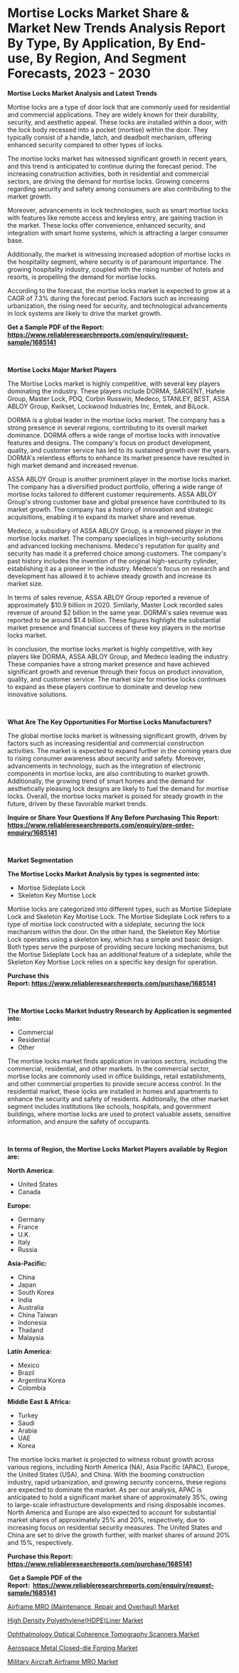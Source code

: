 <p><h1>Mortise Locks Market Share & Market New Trends Analysis Report By Type, By Application, By End-use, By Region, And Segment Forecasts, 2023 - 2030</h1></p><p><strong>Mortise Locks Market Analysis and Latest Trends</strong></p>
<p><p>Mortise locks are a type of door lock that are commonly used for residential and commercial applications. They are widely known for their durability, security, and aesthetic appeal. These locks are installed within a door, with the lock body recessed into a pocket (mortise) within the door. They typically consist of a handle, latch, and deadbolt mechanism, offering enhanced security compared to other types of locks.</p><p>The mortise locks market has witnessed significant growth in recent years, and this trend is anticipated to continue during the forecast period. The increasing construction activities, both in residential and commercial sectors, are driving the demand for mortise locks. Growing concerns regarding security and safety among consumers are also contributing to the market growth.</p><p>Moreover, advancements in lock technologies, such as smart mortise locks with features like remote access and keyless entry, are gaining traction in the market. These locks offer convenience, enhanced security, and integration with smart home systems, which is attracting a larger consumer base.</p><p>Additionally, the market is witnessing increased adoption of mortise locks in the hospitality segment, where security is of paramount importance. The growing hospitality industry, coupled with the rising number of hotels and resorts, is propelling the demand for mortise locks.</p><p>According to the forecast, the mortise locks market is expected to grow at a CAGR of 7.3% during the forecast period. Factors such as increasing urbanization, the rising need for security, and technological advancements in lock systems are likely to drive the market growth.</p></p>
<p><strong>Get a Sample PDF of the Report:&nbsp; <a href="https://www.reliableresearchreports.com/enquiry/request-sample/1685141">https://www.reliableresearchreports.com/enquiry/request-sample/1685141</a></strong></p>
<p>&nbsp;</p>
<p><strong>Mortise Locks Major Market Players</strong></p>
<p><p>The Mortise Locks market is highly competitive, with several key players dominating the industry. These players include DORMA, SARGENT, Hafele Group, Master Lock, PDQ, Corbin Russwin, Medeco, STANLEY, BEST, ASSA ABLOY Group, Kwikset, Lockwood Industries Inc, Emtek, and BiLock.</p><p>DORMA is a global leader in the mortise locks market. The company has a strong presence in several regions, contributing to its overall market dominance. DORMA offers a wide range of mortise locks with innovative features and designs. The company's focus on product development, quality, and customer service has led to its sustained growth over the years. DORMA's relentless efforts to enhance its market presence have resulted in high market demand and increased revenue.</p><p>ASSA ABLOY Group is another prominent player in the mortise locks market. The company has a diversified product portfolio, offering a wide range of mortise locks tailored to different customer requirements. ASSA ABLOY Group's strong customer base and global presence have contributed to its market growth. The company has a history of innovation and strategic acquisitions, enabling it to expand its market share and revenue.</p><p>Medeco, a subsidiary of ASSA ABLOY Group, is a renowned player in the mortise locks market. The company specializes in high-security solutions and advanced locking mechanisms. Medeco's reputation for quality and security has made it a preferred choice among customers. The company's past history includes the invention of the original high-security cylinder, establishing it as a pioneer in the industry. Medeco's focus on research and development has allowed it to achieve steady growth and increase its market size.</p><p>In terms of sales revenue, ASSA ABLOY Group reported a revenue of approximately $10.9 billion in 2020. Similarly, Master Lock recorded sales revenue of around $2 billion in the same year. DORMA's sales revenue was reported to be around $1.4 billion. These figures highlight the substantial market presence and financial success of these key players in the mortise locks market.</p><p>In conclusion, the mortise locks market is highly competitive, with key players like DORMA, ASSA ABLOY Group, and Medeco leading the industry. These companies have a strong market presence and have achieved significant growth and revenue through their focus on product innovation, quality, and customer service. The market size for mortise locks continues to expand as these players continue to dominate and develop new innovative solutions.</p></p>
<p>&nbsp;</p>
<p><strong>What Are The Key Opportunities For Mortise Locks Manufacturers?</strong></p>
<p><p>The global mortise locks market is witnessing significant growth, driven by factors such as increasing residential and commercial construction activities. The market is expected to expand further in the coming years due to rising consumer awareness about security and safety. Moreover, advancements in technology, such as the integration of electronic components in mortise locks, are also contributing to market growth. Additionally, the growing trend of smart homes and the demand for aesthetically pleasing lock designs are likely to fuel the demand for mortise locks. Overall, the mortise locks market is poised for steady growth in the future, driven by these favorable market trends.</p></p>
<p><strong>Inquire or Share Your Questions If Any Before Purchasing This Report: <a href="https://www.reliableresearchreports.com/enquiry/pre-order-enquiry/1685141">https://www.reliableresearchreports.com/enquiry/pre-order-enquiry/1685141</a></strong></p>
<p>&nbsp;</p>
<p><strong>Market Segmentation</strong></p>
<p><strong>The Mortise Locks Market Analysis by types is segmented into:</strong></p>
<p><ul><li>Mortise Sideplate Lock</li><li>Skeleton Key Mortise Lock</li></ul></p>
<p><p>Mortise locks are categorized into different types, such as Mortise Sideplate Lock and Skeleton Key Mortise Lock. The Mortise Sideplate Lock refers to a type of mortise lock constructed with a sideplate, securing the lock mechanism within the door. On the other hand, the Skeleton Key Mortise Lock operates using a skeleton key, which has a simple and basic design. Both types serve the purpose of providing secure locking mechanisms, but the Mortise Sideplate Lock has an additional feature of a sideplate, while the Skeleton Key Mortise Lock relies on a specific key design for operation.</p></p>
<p><strong>Purchase this Report:&nbsp;<a href="https://www.reliableresearchreports.com/purchase/1685141">https://www.reliableresearchreports.com/purchase/1685141</a></strong></p>
<p>&nbsp;</p>
<p><strong>The Mortise Locks Market Industry Research by Application is segmented into:</strong></p>
<p><ul><li>Commercial</li><li>Residential</li><li>Other</li></ul></p>
<p><p>The mortise locks market finds application in various sectors, including the commercial, residential, and other markets. In the commercial sector, mortise locks are commonly used in office buildings, retail establishments, and other commercial properties to provide secure access control. In the residential market, these locks are installed in homes and apartments to enhance the security and safety of residents. Additionally, the other market segment includes institutions like schools, hospitals, and government buildings, where mortise locks are used to protect valuable assets, sensitive information, and ensure the safety of occupants.</p></p>
<p>&nbsp;</p>
<p><strong>In terms of Region, the Mortise Locks Market Players available by Region are:</strong></p>
<p>
    <p> <strong> North America: </strong>
        <ul>
            <li>United States</li>
            <li>Canada</li>
        </ul>
        </p> 
    <p> <strong> Europe: </strong>
        <ul>
            <li>Germany</li>
            <li>France</li>
            <li>U.K.</li>
            <li>Italy</li>
            <li>Russia</li>
        </ul>
        </p> 
    <p> <strong> Asia-Pacific: </strong>
        <ul>
            <li>China</li>
            <li>Japan</li>
            <li>South Korea</li>
            <li>India</li>
            <li>Australia</li>
            <li>China Taiwan</li>
            <li>Indonesia</li>
            <li>Thailand</li>
            <li>Malaysia</li>
        </ul>
        </p> 
    <p> <strong> Latin America: </strong>
        <ul>
            <li>Mexico</li>
            <li>Brazil</li>
            <li>Argentina Korea</li>
            <li>Colombia</li>
        </ul>
        </p> 
    <p> <strong> Middle East & Africa: </strong>
        <ul>
            <li>Turkey</li>
            <li>Saudi</li>
            <li>Arabia</li>
            <li>UAE</li>
            <li>Korea</li>
        </ul>
    </p>
    </p>
<p><p>The mortise locks market is projected to witness robust growth across various regions, including North America (NA), Asia Pacific (APAC), Europe, the United States (USA), and China. With the booming construction industry, rapid urbanization, and growing security concerns, these regions are expected to dominate the market. As per our analysis, APAC is anticipated to hold a significant market share of approximately 35%, owing to large-scale infrastructure developments and rising disposable incomes. North America and Europe are also expected to account for substantial market shares of approximately 25% and 20%, respectively, due to increasing focus on residential security measures. The United States and China are set to drive the growth further, with market shares of around 20% and 15%, respectively.</p></p>
<p><strong>Purchase this Report: <a href="https://www.reliableresearchreports.com/purchase/1685141">https://www.reliableresearchreports.com/purchase/1685141</a></strong></p>
<p>&nbsp;<strong>Get a Sample PDF of the Report:&nbsp;&nbsp;<a href="https://www.reliableresearchreports.com/enquiry/request-sample/1685141">https://www.reliableresearchreports.com/enquiry/request-sample/1685141</a></strong></p>
<p><strong></strong></p>
<p><p><a href="https://www.linkedin.com/pulse/airframe-mro-maintenance-repair-overhaul-market-size-2023/">Airframe MRO (Maintenance, Repair and Overhaul) Market</a></p><p><a href="https://github.com/BryceTownsendr/Market-Research-Report-List-1/blob/main/high-density-polyethylenehdpeliner-market.md">High Density Polyethylene(HDPE)Liner Market</a></p><p><a href="https://medium.com/@othamcclure/ophthalmology-optical-coherence-tomography-scanners-market-the-key-to-successful-business-strategy-f0df31a6f2a2">Ophthalmology Optical Coherence Tomography Scanners Market</a></p><p><a href="https://github.com/ChiragRp1/Market-Research-Report-List-1/blob/main/aerospace-metal-closed-die-forging-market.md">Aerospace Metal Closed-die Forging Market</a></p><p><a href="https://www.linkedin.com/pulse/military-aircraft-airframe-mro-market-research/">Military Aircraft Airframe MRO Market</a></p></p>